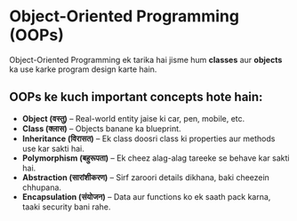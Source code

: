 # Object-Oriented Programming (OOPs)

Object-Oriented Programming ek tarika hai jisme hum **classes** aur **objects** ka use karke program design karte hain.

## OOPs ke kuch important concepts hote hain:

- **Object (वस्तु)** – Real-world entity jaise ki car, pen, mobile, etc.  
- **Class (क्लास)** – Objects banane ka blueprint.  
- **Inheritance (विरासत)** – Ek class doosri class ki properties aur methods use kar sakti hai.  
- **Polymorphism (बहुरूपता)** – Ek cheez alag-alag tareeke se behave kar sakti hai.  
- **Abstraction (सारांशीकरण)** – Sirf zaroori details dikhana, baki cheezein chhupana.  
- **Encapsulation (संयोजन)** – Data aur functions ko ek saath pack karna, taaki security bani rahe.  


